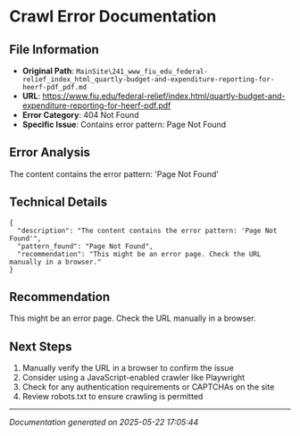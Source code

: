 # Crawl Error Documentation

## File Information
- **Original Path**: `MainSite\241_www_fiu_edu_federal-relief_index_html_quartly-budget-and-expenditure-reporting-for-heerf-pdf_pdf.md`
- **URL**: https://www.fiu.edu/federal-relief/index.html/quartly-budget-and-expenditure-reporting-for-heerf-pdf.pdf
- **Error Category**: 404 Not Found
- **Specific Issue**: Contains error pattern: Page Not Found

## Error Analysis
The content contains the error pattern: 'Page Not Found'

## Technical Details
```
{
  "description": "The content contains the error pattern: 'Page Not Found'",
  "pattern_found": "Page Not Found",
  "recommendation": "This might be an error page. Check the URL manually in a browser."
}
```

## Recommendation
This might be an error page. Check the URL manually in a browser.

## Next Steps
1. Manually verify the URL in a browser to confirm the issue
2. Consider using a JavaScript-enabled crawler like Playwright
3. Check for any authentication requirements or CAPTCHAs on the site
4. Review robots.txt to ensure crawling is permitted

---
*Documentation generated on 2025-05-22 17:05:44*
